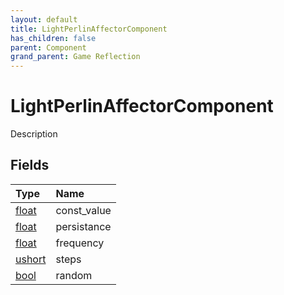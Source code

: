 ```yaml
---
layout: default
title: LightPerlinAffectorComponent
has_children: false
parent: Component
grand_parent: Game Reflection
---
```

# LightPerlinAffectorComponent
Description 

## Fields

| Type | Name |
|:----------|:--------------|
| [float](/riftbreaker-wiki/docs/game-reflection/components/float/) | const_value |
| [float](/riftbreaker-wiki/docs/game-reflection/components/float/) | persistance |
| [float](/riftbreaker-wiki/docs/game-reflection/components/float/) | frequency |
| [ushort](/riftbreaker-wiki/docs/game-reflection/enums/ushort/) | steps |
| [bool](/riftbreaker-wiki/docs/game-reflection/components/bool/) | random |

